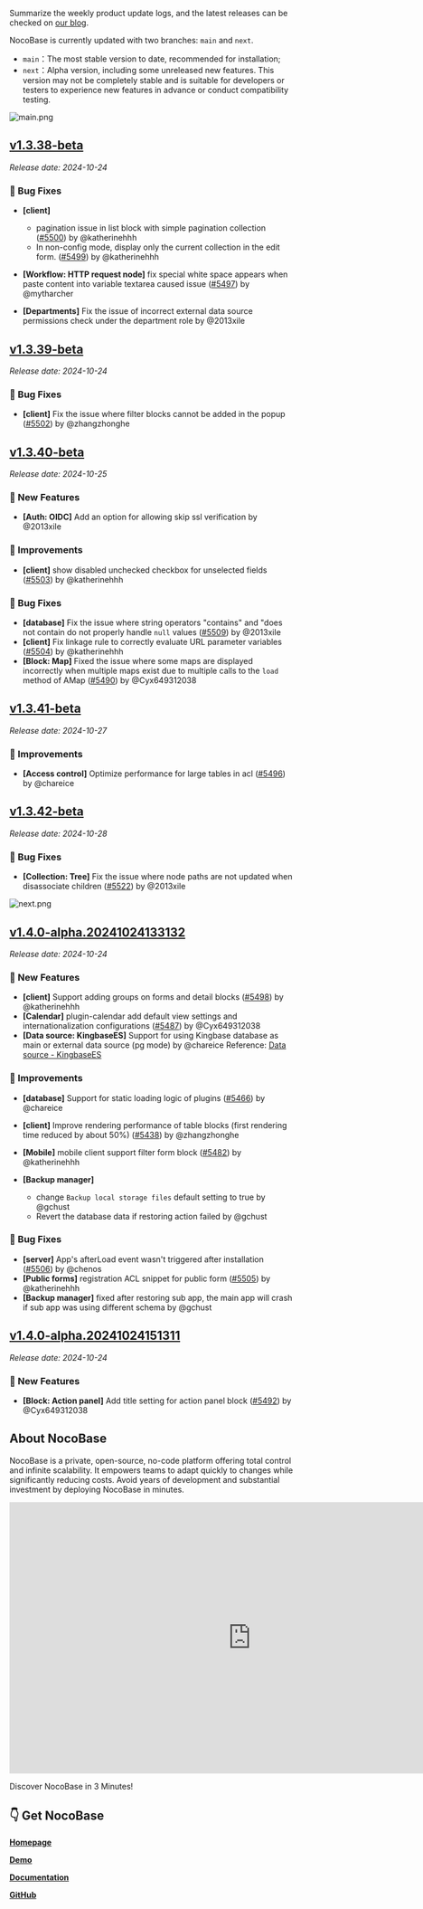 Summarize the weekly product update logs, and the latest releases can be checked on [our blog](https://www.nocobase.com/en/blog/tags/release-notes).

NocoBase is currently updated with two branches: `main` and `next`.

* `main`：The most stable version to date, recommended for installation;
* `next`：Alpha version, including some unreleased new features. This version may not be completely stable and is suitable for developers or testers to experience new features in advance or conduct compatibility testing.

![main.png](https://static-docs.nocobase.com/47a3c71734c1d0f908b51f9ebd53c0ac.png)

## [v1.3.38-beta](https://www.nocobase.com/en/blog/v1.3.38-beta)

*Release date: 2024-10-24*

### 🐛 Bug Fixes

- **[client]**

  - pagination issue in list block with simple pagination collection ([#5500](https://github.com/nocobase/nocobase/pull/5500)) by @katherinehhh
  - In non-config mode, display only the current collection  in the edit form. ([#5499](https://github.com/nocobase/nocobase/pull/5499)) by @katherinehhh
- **[Workflow: HTTP request node]** fix special white space appears when paste content into variable textarea caused issue ([#5497](https://github.com/nocobase/nocobase/pull/5497)) by @mytharcher
- **[Departments]** Fix the issue of incorrect external data source permissions check under the department role by @2013xile

## [v1.3.39-beta](https://www.nocobase.com/en/blog/v1.3.39-beta)

*Release date: 2024-10-24*

### 🐛 Bug Fixes

- **[client]** Fix the issue where filter blocks cannot be added in the popup ([#5502](https://github.com/nocobase/nocobase/pull/5502)) by @zhangzhonghe

## [v1.3.40-beta](https://www.nocobase.com/en/blog/v1.3.40-beta)

*Release date: 2024-10-25*

### 🎉 New Features

- **[Auth: OIDC]** Add an option for allowing skip ssl verification by @2013xile

### 🚀 Improvements

- **[client]** show disabled unchecked checkbox for unselected fields ([#5503](https://github.com/nocobase/nocobase/pull/5503)) by @katherinehhh

### 🐛 Bug Fixes

- **[database]** Fix the issue where string operators "contains" and "does not contain do not properly handle `null` values ([#5509](https://github.com/nocobase/nocobase/pull/5509)) by @2013xile
- **[client]** Fix linkage rule to correctly evaluate URL parameter variables ([#5504](https://github.com/nocobase/nocobase/pull/5504)) by @katherinehhh
- **[Block: Map]** Fixed the issue where some maps are displayed incorrectly when multiple maps exist due to multiple calls to the `load` method of AMap ([#5490](https://github.com/nocobase/nocobase/pull/5490)) by @Cyx649312038

## [v1.3.41-beta](https://www.nocobase.com/en/blog/v1.3.41-beta)

*Release date: 2024-10-27*

### 🚀 Improvements

- **[Access control]** Optimize performance for large tables in acl ([#5496](https://github.com/nocobase/nocobase/pull/5496)) by @chareice

## [v1.3.42-beta](https://www.nocobase.com/en/blog/v1.3.42-beta)

*Release date: 2024-10-28*

### 🐛 Bug Fixes

- **[Collection: Tree]** Fix the issue where node paths are not updated when disassociate children ([#5522](https://github.com/nocobase/nocobase/pull/5522)) by @2013xile

![next.png](https://static-docs.nocobase.com/8ed17a0f08cc585018f6de6c8b13947d.png)

## [v1.4.0-alpha.20241024133132](https://www.nocobase.com/en/blog/v1.4.0-alpha.20241024133132)

*Release date: 2024-10-24*

### 🎉 New Features

- **[client]** Support adding groups on forms and detail blocks ([#5498](https://github.com/nocobase/nocobase/pull/5498)) by @katherinehhh
- **[Calendar]** plugin-calendar add default view settings and internationalization configurations ([#5487](https://github.com/nocobase/nocobase/pull/5487)) by @Cyx649312038
- **[Data source: KingbaseES]** Support for using Kingbase database as main or external data source (pg mode) by @chareice
  Reference: [Data source - KingbaseES](https://docs.nocobase.com/handbook/data-source-kingbase)

### 🚀 Improvements

- **[database]** Support for static loading logic of plugins ([#5466](https://github.com/nocobase/nocobase/pull/5466)) by @chareice
- **[client]** Improve rendering performance of table blocks (first rendering time reduced by about 50%) ([#5438](https://github.com/nocobase/nocobase/pull/5438)) by @zhangzhonghe
- **[Mobile]** mobile client support filter form block ([#5482](https://github.com/nocobase/nocobase/pull/5482)) by @katherinehhh
- **[Backup manager]**

  - change `Backup local storage files` default setting to true by @gchust
  - Revert the database data if restoring action failed by @gchust

### 🐛 Bug Fixes

- **[server]** App's afterLoad event wasn't triggered after installation ([#5506](https://github.com/nocobase/nocobase/pull/5506)) by @chenos
- **[Public forms]** registration ACL snippet for public form ([#5505](https://github.com/nocobase/nocobase/pull/5505)) by @katherinehhh
- **[Backup manager]** fixed after restoring sub app, the main app will crash if sub app was using different schema by @gchust

## [v1.4.0-alpha.20241024151311](https://www.nocobase.com/en/blog/v1.4.0-alpha.20241024151311)

*Release date: 2024-10-24*

### 🎉 New Features

- **[Block: Action panel]** Add title setting for action panel block ([#5492](https://github.com/nocobase/nocobase/pull/5492)) by @Cyx649312038

## About NocoBase

NocoBase is a private, open-source, no-code platform offering total control and infinite scalability. It empowers teams to adapt quickly to changes while significantly reducing costs. Avoid years of development and substantial investment by deploying NocoBase in minutes.

<iframe src="https://cdn.embedly.com/widgets/media.html?src=https%3A%2F%2Fwww.youtube.com%2Fembed%2FhOM2MyzHn9I&display_name=YouTube&url=https%3A%2F%2Fwww.youtube.com%2Fwatch%3Fv%3DhOM2MyzHn9I&image=http%3A%2F%2Fi.ytimg.com%2Fvi%2FhOM2MyzHn9I%2Fhqdefault.jpg&key=a19fcc184b9711e1b4764040d3dc5c07&type=text%2Fhtml&schema=youtube" allowfullscreen="" frameborder="0" height="480" width="854" title="" class="dc n pc cp bh" scrolling="no"></iframe>

Discover NocoBase in 3 Minutes!

## 👇 Get NocoBase

[**Homepage**](https://www.nocobase.com/)

[**Demo**](https://demo.nocobase.com/new)

[**Documentation**](https://docs.nocobase.com/)

[**GitHub**](https://github.com/nocobase/nocobase)
